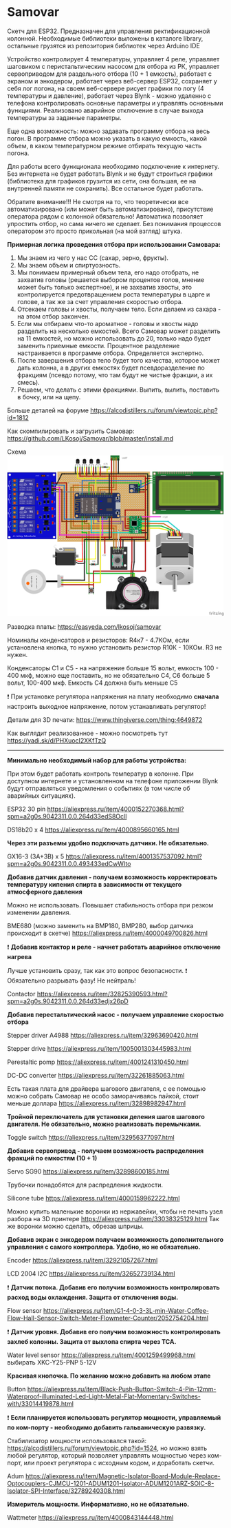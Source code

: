 # Samovar
Скетч для ESP32.
Предназначен для управления ректификационной колонной. Необходимые библиотеки выложены в каталоге library, остальные грузятся из репозитория библиотек через Arduino IDE

Устройство контролирует 4 температуры, управляет 4 реле, управляет шаговиком с перистальтическим насосом для отбора из РК, управляет сервоприводом для раздельного отбора (10 + 1 емкость), работает с экраном и энкодером, работает через веб-сервер ESP32, сохраняет у себя лог погона, на своем веб-сервере рисует графики по логу (4 температуры и давление), работает через Blynk  - можно удаленно с телефона контролировать основные параметры и управлять основными функциями. Реализовано аварийное отключение в случае выхода температуры за заданные параметры.

Еще одна возможность: можно задавать программу отбора на весь погон. В программе отбора можно указать в какую емкость, какой объем, в каком температурном режиме отбирать текущую часть погона.

Для работы всего функционала необходимо подключение к интернету. Без интернета не будет работать Blynk и не будут строиться графики (библиотека для графиков грузится из сети, она большая, ее на внутренней памяти не сохранить). Все остальное будет работать. 

Обратите внимание!!! Не смотря на то, что теоретически все автоматизировано (или может быть автоматизировано), присутствие оператора рядом с колонной обязательно! Автоматика позволяет упростить отбор, но сама ничего не сделает. Без понимания процессов оператором это просто прикольная (на мой взгляд) штука.

**Примерная логика проведения отбора при использовании Самовара:**
1. Мы знаем из чего у нас СС (сахар, зерно, фрукты).
2. Мы знаем объем и спиртуозность.
3. Мы понимаем примерный объем тела, его надо отобрать, не захватив головы (решается выбором процентов голов, мнение может быть только экспертное), и не захватив хвосты, это контролируется предотвращением роста температуры в царге и голове, а так же за счет управления скоростью отбора.
4. Отсекаем головы и хвосты, получаем тело. Если делаем из сахара - на этом отбор закончен.
5. Если мы отбираем что-то ароматное - головы и хвосты надо разделить на несколько емкостей. Всего Самовар может разделить на 11 емкостей, но можно использовать до 20, только надо будет заменить приемные емкости. Процентное разделение настраивается в программе отбора. Определяется экспертно.
6. После завершения отбора тело будет того качества, которое может дать колонна, а в других емкостях будет псевдоразделение по фракциям (псевдо потому, что там будут не чистые фракции, а их смесь).
7. Решаем, что делать с этими фракциями. Выпить, вылить, поставить в бочку, или на щепу.


Больше деталей на форуме
https://alcodistillers.ru/forum/viewtopic.php?id=1812

Как скомпилировать и загрузить Самовар:
https://github.com/LKosoj/Samovar/blob/master/install.md

Схема
![alt text](https://github.com/LKosoj/Samovar/blob/master/Fritzing%20scheme/Samovar_bb.png)

    
Разводка платы: https://easyeda.com/lkosoj/samovar

Номиналы конденсаторов и резисторов: R4к7 - 4.7КОм, если установлена кнопка, то нужно установить резистор R10К - 10КОм. R3 не нужен.

Конденсаторы С1 и С5 - на напряжение больше 15 вольт, емкость 100 - 400 мкф, можно еще поставить, но не обязательно C4, С6 больше 5 вольт, 100-400 мкф. Емкость C4 должна быть меньше C5

:exclamation: При установке регулятора напряжения на плату необходимо **сначала** настроить выходное напряжение, потом устанавливать регулятор!

Детали для 3D печати: https://www.thingiverse.com/thing:4649872

Как выглядит реализованное - можно посмотреть тут https://yadi.sk/d/PHXuocI2XKfTzQ    

    
____
**Минимально необходимый набор для работы устройства:**

При этом будет работать контроль температур в колонне. При доступном интернете и установленном на телефоне приложении Blynk будут отправляться уведомления о событиях (в том числе об аварийных ситуациях).

ESP32 30 pin https://aliexpress.ru/item/4000152270368.html?spm=a2g0s.9042311.0.0.264d33edS8Ocll

DS18b20 x 4 https://aliexpress.ru/item/4000895660165.html    

    

**Через эти разъемы удобно подключать датчики. Не обязательно.**

GX16-3 (3A+3B) x 5 https://aliexpress.ru/item/4001357537092.html?spm=a2g0s.9042311.0.0.493433edCwWIto

    

**Добавив датчик давления - получаем возможность корректировать температуру кипения спирта в зависимости от текущего атмосферного давления**

Можно не использовать. Повышает стабильность отбора при резком изменении давления.

BME680 (можно заменить на BMP180, BMP280, выбор датчика происходит в скетче) https://aliexpress.ru/item/4000049700826.html

    

:exclamation: **Добавив контактор и реле - начнет работать аварийное отключение нагрева**

Лучше установить сразу, так как это вопрос безопасности. :exclamation: Обязательно разрывать фазу! Не нейтраль!

Contactor https://aliexpress.ru/item/32825390593.html?spm=a2g0s.9042311.0.0.264d33edjx26pD

    

**Добавив перестальтический насос - получаем управление скоростью отбора**

Stepper driver A4988 https://aliexpress.ru/item/32963690420.html

Stepper drive https://aliexpress.ru/item/1005001303445983.html

Perestaltic pomp https://aliexpress.ru/item/4001241310450.html

DC-DC converter https://aliexpress.ru/item/32261885063.html

Есть такая плата для драйвера шагового двигателя, с ее помощью можно собрать Самовар не особо заморачиваясь пайкой, стоит меньше доллара https://aliexpress.ru/item/32898982947.html
    

**Тройной переключатель для установки деления шагов шагового двигателя. Не обязательно, можно реализовать перемычками.**

Toggle switch https://aliexpress.ru/item/32956377097.html

    

**Добавив сервопривод - получаем возможность распределения фракций по емкостям (10 + 1)**

Servo SG90 https://aliexpress.ru/item/32898600185.html

Трубочки понадобятся для распредления жидкости.

Silicone tube https://aliexpress.ru/item/4000159962222.html

Можно купить маленькие воронки из нержавейки, чтобы не печать узел разбора на 3D принтере https://aliexpress.ru/item/33038325129.html
Так же воронки можно сделать, обрезав шприцы.

    

**Добавив экран с энкодером получаем возможность дополнительного управления с самого контроллера. Удобно, но не обязательно.**

Encoder https://aliexpress.ru/item/32921057267.html

LCD 2004 I2C https://aliexpress.ru/item/32652739134.html

    

:exclamation: **Датчик потока. Добавив его получим возможность контролировать расход воды охлаждения. Защита от отключения воды.**

Flow sensor https://aliexpress.ru/item/G1-4-0-3-3L-min-Water-Coffee-Flow-Hall-Sensor-Switch-Meter-Flowmeter-Counter/2052754204.html

:exclamation: **Датчик уровня. Добавив его получим возможность контролировать захлеб колонны. Защита от выхлопа спирта через ТСА.**

Water level sensor https://aliexpress.ru/item/4001259499968.html выбирать XKC-Y25-PNP 5-12V
    

**Красивая кнопочка. По желанию можно добавить на любом этапе**

Button https://aliexpress.ru/item/Black-Push-Button-Switch-4-Pin-12mm-Waterproof-illuminated-Led-Light-Metal-Flat-Momentary-Switches-with/33014419878.html

    

:exclamation: **Если планируется использовать регулятор мощности, управляемый по ком-порту - необходимо добавить гальваническую развязку.**

Стабилизатор мощности использовался такой: https://alcodistillers.ru/forum/viewtopic.php?id=1524, но можно взять любой регулятор, который позволяет управлять мощностью через ком-порт, или проект регулятора с исходным кодом, и доработать скетчи.

Adum https://aliexpress.ru/item/Magnetic-Isolator-Board-Module-Replace-Optocouplers-CJMCU-1201-ADUM1201-Isolator-ADUM1201ARZ-SOIC-8-Isolator-SPI-Interface/32789240308.html

    

**Измеритель мощности. Информативно, но не обязательно.**

Wattmeter https://aliexpress.ru/item/4000843144448.html

